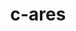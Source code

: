 ---
title: "c-ares"
layout: cache
categories: [package, develop]
meta: {"compilers": ["apple-clang@16.0.0", "apple-clang@17.0.0", "gcc@11.4.0", "gcc@13.2.0", "gcc@13.3.0"], "num_specs": 140, "num_specs_by_stack": {"e4s": 5, "hep": 39, "ml-darwin-aarch64-mps": 26, "ml-linux-aarch64-cpu": 37, "ml-linux-aarch64-cuda": 37, "ml-linux-x86_64-cpu": 37, "ml-linux-x86_64-cuda": 37, "ml-linux-x86_64-rocm": 4, "root": 140}, "oss": ["sequoia", "ubuntu22.04", "ubuntu24.04"], "platforms": ["darwin", "linux"], "stacks": ["e4s", "hep", "ml-darwin-aarch64-mps", "ml-linux-aarch64-cpu", "ml-linux-aarch64-cuda", "ml-linux-x86_64-cpu", "ml-linux-x86_64-cuda", "ml-linux-x86_64-rocm", "root"], "targets": ["aarch64", "x86_64_v3"], "versions": ["1.28.1"]}
spec_details: [{"compiler": "apple-clang@16.0.0", "hash": "2lkuyq77dv6ooy2kq6bdks5vdq7ycnjl", "os": "sequoia", "platform": "darwin", "size": "-", "stacks": ["ml-darwin-aarch64-mps", "root"], "target": "aarch64", "variants": ["build_system=cmake", "build_type=Release", "generator=make", "~ipo"], "versions": ["1.28.1"]}, {"compiler": "gcc@13.2.0", "hash": "2ygilvtzzayhm4wcavul4xidlp35wscb", "os": "ubuntu24.04", "platform": "linux", "size": "-", "stacks": ["ml-linux-aarch64-cpu", "ml-linux-aarch64-cuda", "root"], "target": "aarch64", "variants": ["build_system=cmake", "build_type=Release", "generator=make", "~ipo"], "versions": ["1.28.1"]}, {"compiler": "apple-clang@16.0.0", "hash": "2yrsy4vxl4hnn4476guc2ispedjpnpoz", "os": "sequoia", "platform": "darwin", "size": "-", "stacks": ["ml-darwin-aarch64-mps", "root"], "target": "aarch64", "variants": ["build_system=cmake", "build_type=Release", "generator=make", "~ipo"], "versions": ["1.28.1"]}, {"compiler": "gcc@13.2.0", "hash": "3ch634sogm53dhv5lhz2xvm47sn6torz", "os": "ubuntu24.04", "platform": "linux", "size": "-", "stacks": ["ml-linux-aarch64-cpu", "ml-linux-aarch64-cuda", "root"], "target": "aarch64", "variants": ["build_system=cmake", "build_type=Release", "generator=make", "~ipo"], "versions": ["1.28.1"]}, {"compiler": "gcc@11.4.0", "hash": "3mnwpaax57dd22qh4npbg6layzqmea2s", "os": "ubuntu22.04", "platform": "linux", "size": "-", "stacks": ["hep", "root"], "target": "x86_64_v3", "variants": ["build_system=cmake", "build_type=Release", "generator=make", "~ipo"], "versions": ["1.28.1"]}, {"compiler": "gcc@13.2.0", "hash": "3uhaf4eoj5okdns3nsywb7zncr7ed34g", "os": "ubuntu24.04", "platform": "linux", "size": "-", "stacks": ["ml-linux-x86_64-cpu", "ml-linux-x86_64-cuda", "root"], "target": "x86_64_v3", "variants": ["build_system=cmake", "build_type=Release", "generator=make", "~ipo"], "versions": ["1.28.1"]}, {"compiler": "gcc@11.4.0", "hash": "3yk4fj6yjr4vjw5zmx2qynkjsfwjwchi", "os": "ubuntu22.04", "platform": "linux", "size": "-", "stacks": ["hep", "root"], "target": "x86_64_v3", "variants": ["build_system=cmake", "build_type=Release", "generator=make", "~ipo"], "versions": ["1.28.1"]}, {"compiler": "apple-clang@16.0.0", "hash": "45mjxhnnzmaorxxggrbgewznzpusgg7q", "os": "sequoia", "platform": "darwin", "size": "-", "stacks": ["ml-darwin-aarch64-mps", "root"], "target": "aarch64", "variants": ["build_system=cmake", "build_type=Release", "generator=make", "~ipo"], "versions": ["1.28.1"]}, {"compiler": "gcc@13.2.0", "hash": "4cwingsmasz3dqfteiinx7i7dzdfhdxr", "os": "ubuntu24.04", "platform": "linux", "size": "-", "stacks": ["ml-linux-aarch64-cpu", "ml-linux-aarch64-cuda", "root"], "target": "aarch64", "variants": ["build_system=cmake", "build_type=Release", "generator=make", "~ipo"], "versions": ["1.28.1"]}, {"compiler": "gcc@11.4.0", "hash": "4dzqwdma62xkor56gw65ejtpxab34s4s", "os": "ubuntu22.04", "platform": "linux", "size": "-", "stacks": ["hep", "root"], "target": "x86_64_v3", "variants": ["build_system=cmake", "build_type=Release", "generator=make", "~ipo"], "versions": ["1.28.1"]}, {"compiler": "gcc@13.2.0", "hash": "4eepayitighnlzvgsdvtsuwkajw7jyhv", "os": "ubuntu24.04", "platform": "linux", "size": "-", "stacks": ["ml-linux-x86_64-cpu", "ml-linux-x86_64-cuda", "root"], "target": "x86_64_v3", "variants": ["build_system=cmake", "build_type=Release", "generator=make", "~ipo"], "versions": ["1.28.1"]}, {"compiler": "gcc@11.4.0", "hash": "4kvm2em7mrqscuqey6pg3nbjifsvs4uy", "os": "ubuntu22.04", "platform": "linux", "size": "-", "stacks": ["e4s", "root"], "target": "x86_64_v3", "variants": ["build_system=cmake", "build_type=Release", "generator=make", "~ipo"], "versions": ["1.28.1"]}, {"compiler": "gcc@13.2.0", "hash": "4pi5akxtkze4hgc5cgdmetkgfomi35jc", "os": "ubuntu24.04", "platform": "linux", "size": "-", "stacks": ["hep", "ml-linux-x86_64-cpu", "ml-linux-x86_64-cuda", "root"], "target": "x86_64_v3", "variants": ["build_system=cmake", "build_type=Release", "generator=make", "~ipo"], "versions": ["1.28.1"]}, {"compiler": "gcc@11.4.0", "hash": "4swy32x2a3rgvvpl6ayi4yyr3aow4mxu", "os": "ubuntu22.04", "platform": "linux", "size": "-", "stacks": ["hep", "root"], "target": "x86_64_v3", "variants": ["build_system=cmake", "build_type=Release", "generator=make", "~ipo"], "versions": ["1.28.1"]}, {"compiler": "gcc@11.4.0", "hash": "55uxfsnjpur47ehnkf3dzkbr3u4znbgc", "os": "ubuntu22.04", "platform": "linux", "size": "-", "stacks": ["hep", "root"], "target": "x86_64_v3", "variants": ["build_system=cmake", "build_type=Release", "generator=make", "~ipo"], "versions": ["1.28.1"]}, {"compiler": "apple-clang@17.0.0", "hash": "5a3tnrgxiuudln7li5wcvzbom3tjoidt", "os": "sequoia", "platform": "darwin", "size": "-", "stacks": ["ml-darwin-aarch64-mps", "root"], "target": "aarch64", "variants": ["build_system=cmake", "build_type=Release", "generator=make", "~ipo"], "versions": ["1.28.1"]}, {"compiler": "gcc@13.2.0", "hash": "5amrt5bgiqnzsisemkslzzb4xpnniae5", "os": "ubuntu24.04", "platform": "linux", "size": "-", "stacks": ["ml-linux-x86_64-cpu", "ml-linux-x86_64-cuda", "root"], "target": "x86_64_v3", "variants": ["build_system=cmake", "build_type=Release", "generator=make", "~ipo"], "versions": ["1.28.1"]}, {"compiler": "gcc@13.2.0", "hash": "5onmc4yoq5hablzmawtdnvr2qho5dzt2", "os": "ubuntu24.04", "platform": "linux", "size": "-", "stacks": ["hep", "root"], "target": "x86_64_v3", "variants": ["build_system=cmake", "build_type=Release", "generator=make", "~ipo"], "versions": ["1.28.1"]}, {"compiler": "gcc@13.2.0", "hash": "5q3tpn5igmpe55bqko73kreiafivbkb4", "os": "ubuntu24.04", "platform": "linux", "size": "-", "stacks": ["ml-linux-x86_64-cpu", "ml-linux-x86_64-cuda", "root"], "target": "x86_64_v3", "variants": ["build_system=cmake", "build_type=Release", "generator=make", "~ipo"], "versions": ["1.28.1"]}, {"compiler": "gcc@13.2.0", "hash": "5yltnmqs47p5ma64dde4kbr6pylrh7t5", "os": "ubuntu24.04", "platform": "linux", "size": "-", "stacks": ["ml-linux-aarch64-cpu", "ml-linux-aarch64-cuda", "root"], "target": "aarch64", "variants": ["build_system=cmake", "build_type=Release", "generator=make", "~ipo"], "versions": ["1.28.1"]}, {"compiler": "gcc@13.2.0", "hash": "6bcsvamacbikrl4sf45slh6vks5tlref", "os": "ubuntu24.04", "platform": "linux", "size": "-", "stacks": ["ml-linux-aarch64-cpu", "ml-linux-aarch64-cuda", "root"], "target": "aarch64", "variants": ["build_system=cmake", "build_type=Release", "generator=make", "~ipo"], "versions": ["1.28.1"]}, {"compiler": "gcc@13.2.0", "hash": "6clpvqeptnnipeqli5ijrl6p3pfxf7w2", "os": "ubuntu24.04", "platform": "linux", "size": "-", "stacks": ["ml-linux-x86_64-cpu", "ml-linux-x86_64-cuda", "root"], "target": "x86_64_v3", "variants": ["build_system=cmake", "build_type=Release", "generator=make", "~ipo"], "versions": ["1.28.1"]}, {"compiler": "gcc@11.4.0", "hash": "6h2or4buh7lqwbqd7jlqqg2qqkb4rvvz", "os": "ubuntu22.04", "platform": "linux", "size": "-", "stacks": ["hep", "root"], "target": "x86_64_v3", "variants": ["build_system=cmake", "build_type=Release", "generator=make", "~ipo"], "versions": ["1.28.1"]}, {"compiler": "gcc@11.4.0", "hash": "6hpc6qlcnexa3rryx6xsmgwjgewknavh", "os": "ubuntu22.04", "platform": "linux", "size": "-", "stacks": ["hep", "root"], "target": "x86_64_v3", "variants": ["build_system=cmake", "build_type=Release", "generator=make", "~ipo"], "versions": ["1.28.1"]}, {"compiler": "gcc@13.2.0", "hash": "6pnlvmibqiydkfyktfiznunulwddz5vh", "os": "ubuntu24.04", "platform": "linux", "size": "-", "stacks": ["ml-linux-x86_64-cpu", "ml-linux-x86_64-cuda", "root"], "target": "x86_64_v3", "variants": ["build_system=cmake", "build_type=Release", "generator=make", "~ipo"], "versions": ["1.28.1"]}, {"compiler": "gcc@13.2.0", "hash": "6sw3doho73sflmaccgplpwdrvmgynex2", "os": "ubuntu24.04", "platform": "linux", "size": "-", "stacks": ["hep", "root"], "target": "x86_64_v3", "variants": ["build_system=cmake", "build_type=Release", "generator=make", "~ipo"], "versions": ["1.28.1"]}, {"compiler": "apple-clang@17.0.0", "hash": "6vwdmu3a3krmcv3hupgnitgewcyaqnn6", "os": "sequoia", "platform": "darwin", "size": "-", "stacks": ["ml-darwin-aarch64-mps", "root"], "target": "aarch64", "variants": ["build_system=cmake", "build_type=Release", "generator=make", "~ipo"], "versions": ["1.28.1"]}, {"compiler": "gcc@13.2.0", "hash": "75grp7zqd7q3n2n7jw5y4q55gwjzaggs", "os": "ubuntu24.04", "platform": "linux", "size": "-", "stacks": ["ml-linux-x86_64-cpu", "ml-linux-x86_64-cuda", "root"], "target": "x86_64_v3", "variants": ["build_system=cmake", "build_type=Release", "generator=make", "~ipo"], "versions": ["1.28.1"]}, {"compiler": "apple-clang@16.0.0", "hash": "767b5krlg7s3su4dslg6qzi5i4vncols", "os": "sequoia", "platform": "darwin", "size": "-", "stacks": ["ml-darwin-aarch64-mps", "root"], "target": "aarch64", "variants": ["build_system=cmake", "build_type=Release", "generator=make", "~ipo"], "versions": ["1.28.1"]}, {"compiler": "apple-clang@17.0.0", "hash": "7e3kiddv3v3ave2ltbfaqwailtia3eox", "os": "sequoia", "platform": "darwin", "size": "-", "stacks": ["ml-darwin-aarch64-mps", "root"], "target": "aarch64", "variants": ["build_system=cmake", "build_type=Release", "generator=make", "~ipo"], "versions": ["1.28.1"]}, {"compiler": "gcc@13.2.0", "hash": "7ha3oa7isgepxubb7cuw3tas7xu7foue", "os": "ubuntu24.04", "platform": "linux", "size": "-", "stacks": ["ml-linux-aarch64-cpu", "ml-linux-aarch64-cuda", "root"], "target": "aarch64", "variants": ["build_system=cmake", "build_type=Release", "generator=make", "~ipo"], "versions": ["1.28.1"]}, {"compiler": "gcc@13.2.0", "hash": "7l6puqmqqosiiai5zazpfhhltazz7lgi", "os": "ubuntu24.04", "platform": "linux", "size": "-", "stacks": ["ml-linux-x86_64-cpu", "ml-linux-x86_64-cuda", "root"], "target": "x86_64_v3", "variants": ["build_system=cmake", "build_type=Release", "generator=make", "~ipo"], "versions": ["1.28.1"]}, {"compiler": "gcc@13.2.0", "hash": "7qjqzvvwvfqlokn52zb4e5xvv5im4noz", "os": "ubuntu24.04", "platform": "linux", "size": "-", "stacks": ["ml-linux-aarch64-cpu", "ml-linux-aarch64-cuda", "root"], "target": "aarch64", "variants": ["build_system=cmake", "build_type=Release", "generator=make", "~ipo"], "versions": ["1.28.1"]}, {"compiler": "gcc@13.2.0", "hash": "7vhv3hkaom4pb2c67h4pnv6ffuzh4xqu", "os": "ubuntu24.04", "platform": "linux", "size": "-", "stacks": ["ml-linux-x86_64-cpu", "ml-linux-x86_64-cuda", "root"], "target": "x86_64_v3", "variants": ["build_system=cmake", "build_type=Release", "generator=make", "~ipo"], "versions": ["1.28.1"]}, {"compiler": "apple-clang@17.0.0", "hash": "a22ls2mwkab3uonrqcfrhxo6qcbzznyo", "os": "sequoia", "platform": "darwin", "size": "-", "stacks": ["ml-darwin-aarch64-mps", "root"], "target": "aarch64", "variants": ["build_system=cmake", "build_type=Release", "generator=make", "~ipo"], "versions": ["1.28.1"]}, {"compiler": "gcc@13.2.0", "hash": "adsdhshsw5luq27du3ylbp46fo3aqt4o", "os": "ubuntu24.04", "platform": "linux", "size": "-", "stacks": ["ml-linux-aarch64-cpu", "ml-linux-aarch64-cuda", "root"], "target": "aarch64", "variants": ["build_system=cmake", "build_type=Release", "generator=make", "~ipo"], "versions": ["1.28.1"]}, {"compiler": "gcc@13.2.0", "hash": "altql2cjs53bxinnyfp6wj6sk5fdh3ye", "os": "ubuntu24.04", "platform": "linux", "size": "-", "stacks": ["ml-linux-aarch64-cpu", "ml-linux-aarch64-cuda", "root"], "target": "aarch64", "variants": ["build_system=cmake", "build_type=Release", "generator=make", "~ipo"], "versions": ["1.28.1"]}, {"compiler": "gcc@13.2.0", "hash": "aqd7xetksn4kn7d442umn6rhj4oji64r", "os": "ubuntu24.04", "platform": "linux", "size": "-", "stacks": ["ml-linux-aarch64-cpu", "ml-linux-aarch64-cuda", "root"], "target": "aarch64", "variants": ["build_system=cmake", "build_type=Release", "generator=make", "~ipo"], "versions": ["1.28.1"]}, {"compiler": "gcc@13.2.0", "hash": "atn4vvn24mzvwmh4qe4caoouyvixuwah", "os": "ubuntu24.04", "platform": "linux", "size": "-", "stacks": ["ml-linux-x86_64-cpu", "ml-linux-x86_64-cuda", "root"], "target": "x86_64_v3", "variants": ["build_system=cmake", "build_type=Release", "generator=make", "~ipo"], "versions": ["1.28.1"]}, {"compiler": "gcc@13.2.0", "hash": "ayifmdyg63nxunrvqqlnaiplnu54cjiw", "os": "ubuntu24.04", "platform": "linux", "size": "-", "stacks": ["hep", "root"], "target": "x86_64_v3", "variants": ["build_system=cmake", "build_type=Release", "generator=make", "~ipo"], "versions": ["1.28.1"]}, {"compiler": "apple-clang@16.0.0", "hash": "bmsflx57frftq45lm27ycbbli6hf4fvv", "os": "sequoia", "platform": "darwin", "size": "-", "stacks": ["ml-darwin-aarch64-mps", "root"], "target": "aarch64", "variants": ["build_system=cmake", "build_type=Release", "generator=make", "~ipo"], "versions": ["1.28.1"]}, {"compiler": "gcc@13.2.0", "hash": "botx5ahepxcvhgxhc7iqhv2dwsbpxz4n", "os": "ubuntu24.04", "platform": "linux", "size": "-", "stacks": ["ml-linux-aarch64-cpu", "ml-linux-aarch64-cuda", "root"], "target": "aarch64", "variants": ["build_system=cmake", "build_type=Release", "generator=make", "~ipo"], "versions": ["1.28.1"]}, {"compiler": "gcc@13.2.0", "hash": "bpfk6fs223a5cztsfyplliu7ucau6bfz", "os": "ubuntu24.04", "platform": "linux", "size": "-", "stacks": ["ml-linux-x86_64-cpu", "ml-linux-x86_64-cuda", "root"], "target": "x86_64_v3", "variants": ["build_system=cmake", "build_type=Release", "generator=make", "~ipo"], "versions": ["1.28.1"]}, {"compiler": "apple-clang@17.0.0", "hash": "bvx6fz2b55bwpzzob6kukasxotoibcq5", "os": "sequoia", "platform": "darwin", "size": "-", "stacks": ["ml-darwin-aarch64-mps", "root"], "target": "aarch64", "variants": ["build_system=cmake", "build_type=Release", "generator=make", "~ipo"], "versions": ["1.28.1"]}, {"compiler": "apple-clang@17.0.0", "hash": "c27zsnljq7suqzdimorfq4cn4sjmrwft", "os": "sequoia", "platform": "darwin", "size": "-", "stacks": ["ml-darwin-aarch64-mps", "root"], "target": "aarch64", "variants": ["build_system=cmake", "build_type=Release", "generator=make", "~ipo"], "versions": ["1.28.1"]}, {"compiler": "gcc@13.2.0", "hash": "cacduaisrtnnwbzgxfwkmaf5wpajrdyf", "os": "ubuntu24.04", "platform": "linux", "size": "-", "stacks": ["hep", "ml-linux-x86_64-cpu", "ml-linux-x86_64-cuda", "ml-linux-x86_64-rocm", "root"], "target": "x86_64_v3", "variants": ["build_system=cmake", "build_type=Release", "generator=make", "~ipo"], "versions": ["1.28.1"]}, {"compiler": "gcc@13.2.0", "hash": "cb5awrd6ouxws74vlofjaxr6mmebn2h5", "os": "ubuntu24.04", "platform": "linux", "size": "-", "stacks": ["ml-linux-aarch64-cpu", "ml-linux-aarch64-cuda", "root"], "target": "aarch64", "variants": ["build_system=cmake", "build_type=Release", "generator=make", "~ipo"], "versions": ["1.28.1"]}, {"compiler": "gcc@13.2.0", "hash": "cd6sp6wek5d32nwhhjklbez5i2jufsgh", "os": "ubuntu24.04", "platform": "linux", "size": "-", "stacks": ["hep", "root"], "target": "x86_64_v3", "variants": ["build_system=cmake", "build_type=Release", "generator=make", "~ipo"], "versions": ["1.28.1"]}, {"compiler": "gcc@13.2.0", "hash": "ckn7x6o6sv7r5igrdx4wixyorm7h5agi", "os": "ubuntu24.04", "platform": "linux", "size": "-", "stacks": ["ml-linux-x86_64-cpu", "ml-linux-x86_64-cuda", "root"], "target": "x86_64_v3", "variants": ["build_system=cmake", "build_type=Release", "generator=make", "~ipo"], "versions": ["1.28.1"]}, {"compiler": "gcc@13.2.0", "hash": "cm35vmm4qk573goloygqrzw6m2qmrvrq", "os": "ubuntu24.04", "platform": "linux", "size": "-", "stacks": ["ml-linux-aarch64-cpu", "ml-linux-aarch64-cuda", "root"], "target": "aarch64", "variants": ["build_system=cmake", "build_type=Release", "generator=make", "~ipo"], "versions": ["1.28.1"]}, {"compiler": "gcc@13.2.0", "hash": "ctkv3ym2rpvd5gisdfr3fdfowqvwgvmt", "os": "ubuntu24.04", "platform": "linux", "size": "-", "stacks": ["ml-linux-aarch64-cpu", "ml-linux-aarch64-cuda", "root"], "target": "aarch64", "variants": ["build_system=cmake", "build_type=Release", "generator=make", "~ipo"], "versions": ["1.28.1"]}, {"compiler": "gcc@11.4.0", "hash": "cwd46w6inznackasn7xb7m4tj3nwzbde", "os": "ubuntu22.04", "platform": "linux", "size": "-", "stacks": ["hep", "root"], "target": "x86_64_v3", "variants": ["build_system=cmake", "build_type=Release", "generator=make", "~ipo"], "versions": ["1.28.1"]}, {"compiler": "apple-clang@16.0.0", "hash": "cywuttemckjemnh4fultxsjdqgwsn7yk", "os": "sequoia", "platform": "darwin", "size": "-", "stacks": ["ml-darwin-aarch64-mps", "root"], "target": "aarch64", "variants": ["build_system=cmake", "build_type=Release", "generator=make", "~ipo"], "versions": ["1.28.1"]}, {"compiler": "gcc@13.2.0", "hash": "dxuhr4hef4ztmqt4pk4m5g6wfnvvfx7t", "os": "ubuntu24.04", "platform": "linux", "size": "-", "stacks": ["ml-linux-aarch64-cpu", "ml-linux-aarch64-cuda", "root"], "target": "aarch64", "variants": ["build_system=cmake", "build_type=Release", "generator=make", "~ipo"], "versions": ["1.28.1"]}, {"compiler": "gcc@13.3.0", "hash": "dzp4xr36s2lxa5b7km3flhjy5unqajhj", "os": "ubuntu24.04", "platform": "linux", "size": "-", "stacks": ["ml-linux-aarch64-cpu", "ml-linux-aarch64-cuda", "root"], "target": "aarch64", "variants": ["build_system=cmake", "build_type=Release", "generator=make", "~ipo"], "versions": ["1.28.1"]}, {"compiler": "apple-clang@16.0.0", "hash": "e6wgoz6evdlaofu7j6gew4sd3jdrjfle", "os": "sequoia", "platform": "darwin", "size": "-", "stacks": ["ml-darwin-aarch64-mps", "root"], "target": "aarch64", "variants": ["build_system=cmake", "build_type=Release", "generator=make", "~ipo"], "versions": ["1.28.1"]}, {"compiler": "gcc@13.2.0", "hash": "fj6tvagmrbxrm27h2beblrhvqfr2ibrn", "os": "ubuntu24.04", "platform": "linux", "size": "-", "stacks": ["ml-linux-aarch64-cpu", "ml-linux-aarch64-cuda", "root"], "target": "aarch64", "variants": ["build_system=cmake", "build_type=Release", "generator=make", "~ipo"], "versions": ["1.28.1"]}, {"compiler": "gcc@13.2.0", "hash": "gf6af4s4ds6uechzjk7v7ymcagkw53yv", "os": "ubuntu24.04", "platform": "linux", "size": "-", "stacks": ["ml-linux-x86_64-cpu", "ml-linux-x86_64-cuda", "root"], "target": "x86_64_v3", "variants": ["build_system=cmake", "build_type=Release", "generator=make", "~ipo"], "versions": ["1.28.1"]}, {"compiler": "gcc@13.2.0", "hash": "gilkhnetinp7jyujpuiobgicjh4wa3bk", "os": "ubuntu24.04", "platform": "linux", "size": "-", "stacks": ["ml-linux-x86_64-cpu", "ml-linux-x86_64-cuda", "root"], "target": "x86_64_v3", "variants": ["build_system=cmake", "build_type=Release", "generator=make", "~ipo"], "versions": ["1.28.1"]}, {"compiler": "apple-clang@17.0.0", "hash": "gpuggk3gpat55kdpdb2ljwkdjupinbs6", "os": "sequoia", "platform": "darwin", "size": "-", "stacks": ["ml-darwin-aarch64-mps", "root"], "target": "aarch64", "variants": ["build_system=cmake", "build_type=Release", "generator=make", "~ipo"], "versions": ["1.28.1"]}, {"compiler": "gcc@13.2.0", "hash": "gwuetakkdoeizy4miwctvfj3iiaf3yiv", "os": "ubuntu24.04", "platform": "linux", "size": "-", "stacks": ["ml-linux-x86_64-cpu", "ml-linux-x86_64-cuda", "root"], "target": "x86_64_v3", "variants": ["build_system=cmake", "build_type=Release", "generator=make", "~ipo"], "versions": ["1.28.1"]}, {"compiler": "gcc@11.4.0", "hash": "h5y2jus6yx3fmax3jxd5ovaqformqjqw", "os": "ubuntu22.04", "platform": "linux", "size": "-", "stacks": ["hep", "root"], "target": "x86_64_v3", "variants": ["build_system=cmake", "build_type=Release", "generator=make", "~ipo"], "versions": ["1.28.1"]}, {"compiler": "gcc@11.4.0", "hash": "hrlky4i2hogcpjgeia44wfh6ni5763g6", "os": "ubuntu22.04", "platform": "linux", "size": "-", "stacks": ["e4s", "root"], "target": "x86_64_v3", "variants": ["build_system=cmake", "build_type=Release", "generator=make", "~ipo"], "versions": ["1.28.1"]}, {"compiler": "gcc@13.2.0", "hash": "hygrc2vrk4jolfiszshnvx7bsuvykb4i", "os": "ubuntu24.04", "platform": "linux", "size": "-", "stacks": ["ml-linux-aarch64-cpu", "ml-linux-aarch64-cuda", "root"], "target": "aarch64", "variants": ["build_system=cmake", "build_type=Release", "generator=make", "~ipo"], "versions": ["1.28.1"]}, {"compiler": "apple-clang@17.0.0", "hash": "iia6vbwhkyda2tcchwifvs3gg5aeet2p", "os": "sequoia", "platform": "darwin", "size": "-", "stacks": ["ml-darwin-aarch64-mps", "root"], "target": "aarch64", "variants": ["build_system=cmake", "build_type=Release", "generator=make", "~ipo"], "versions": ["1.28.1"]}, {"compiler": "gcc@13.3.0", "hash": "ikzmzber3nokeygd7ox2mpl4b4lqfad6", "os": "ubuntu24.04", "platform": "linux", "size": "-", "stacks": ["ml-linux-x86_64-cpu", "ml-linux-x86_64-cuda", "ml-linux-x86_64-rocm", "root"], "target": "x86_64_v3", "variants": ["build_system=cmake", "build_type=Release", "generator=make", "~ipo"], "versions": ["1.28.1"]}, {"compiler": "gcc@13.2.0", "hash": "iof3muudgx2pumb23swf2ifi6y7jdm66", "os": "ubuntu24.04", "platform": "linux", "size": "-", "stacks": ["ml-linux-x86_64-cpu", "ml-linux-x86_64-cuda", "root"], "target": "x86_64_v3", "variants": ["build_system=cmake", "build_type=Release", "generator=make", "~ipo"], "versions": ["1.28.1"]}, {"compiler": "gcc@13.2.0", "hash": "iqxsrklt5saibwxeaqc7kmk365pvw3j2", "os": "ubuntu24.04", "platform": "linux", "size": "-", "stacks": ["ml-linux-x86_64-cpu", "ml-linux-x86_64-cuda", "root"], "target": "x86_64_v3", "variants": ["build_system=cmake", "build_type=Release", "generator=make", "~ipo"], "versions": ["1.28.1"]}, {"compiler": "gcc@11.4.0", "hash": "itsreshtpkajop5v2ogeqx5qwrvbocy7", "os": "ubuntu22.04", "platform": "linux", "size": "-", "stacks": ["e4s", "root"], "target": "x86_64_v3", "variants": ["build_system=cmake", "build_type=Release", "generator=make", "~ipo"], "versions": ["1.28.1"]}, {"compiler": "gcc@13.2.0", "hash": "j2hjmnr4qozj5budlrogmva6dgmyj45n", "os": "ubuntu24.04", "platform": "linux", "size": "-", "stacks": ["ml-linux-aarch64-cpu", "ml-linux-aarch64-cuda", "root"], "target": "aarch64", "variants": ["build_system=cmake", "build_type=Release", "generator=make", "~ipo"], "versions": ["1.28.1"]}, {"compiler": "gcc@13.2.0", "hash": "jbwqhf4juf2mjykohya6gpqpn6xrezik", "os": "ubuntu24.04", "platform": "linux", "size": "-", "stacks": ["ml-linux-x86_64-cpu", "ml-linux-x86_64-cuda", "root"], "target": "x86_64_v3", "variants": ["build_system=cmake", "build_type=Release", "generator=make", "~ipo"], "versions": ["1.28.1"]}, {"compiler": "gcc@11.4.0", "hash": "jggcg7lr3mkt5ru6y3euznwgebgeslak", "os": "ubuntu22.04", "platform": "linux", "size": "-", "stacks": ["hep", "root"], "target": "x86_64_v3", "variants": ["build_system=cmake", "build_type=Release", "generator=make", "~ipo"], "versions": ["1.28.1"]}, {"compiler": "apple-clang@16.0.0", "hash": "jkrhkbsehpm6ohnjt6zuncpwqv6nvmoy", "os": "sequoia", "platform": "darwin", "size": "-", "stacks": ["ml-darwin-aarch64-mps", "root"], "target": "aarch64", "variants": ["build_system=cmake", "build_type=Release", "generator=make", "~ipo"], "versions": ["1.28.1"]}, {"compiler": "gcc@13.2.0", "hash": "jny7p5sv3bsoqwdwdqxo43x4oziqqjkk", "os": "ubuntu24.04", "platform": "linux", "size": "-", "stacks": ["hep", "root"], "target": "x86_64_v3", "variants": ["build_system=cmake", "build_type=Release", "generator=make", "~ipo"], "versions": ["1.28.1"]}, {"compiler": "gcc@13.2.0", "hash": "jtabeeirrzruoqbevbfbvk6fv2vworsh", "os": "ubuntu24.04", "platform": "linux", "size": "-", "stacks": ["ml-linux-aarch64-cpu", "ml-linux-aarch64-cuda", "root"], "target": "aarch64", "variants": ["build_system=cmake", "build_type=Release", "generator=make", "~ipo"], "versions": ["1.28.1"]}, {"compiler": "gcc@13.2.0", "hash": "kcmgwhdkq7ta3v7n55qcbp33pjpio46a", "os": "ubuntu24.04", "platform": "linux", "size": "-", "stacks": ["ml-linux-aarch64-cpu", "ml-linux-aarch64-cuda", "root"], "target": "aarch64", "variants": ["build_system=cmake", "build_type=Release", "generator=make", "~ipo"], "versions": ["1.28.1"]}, {"compiler": "gcc@13.2.0", "hash": "kekgqpvhfpvs7td4ilyg3desohwijs3x", "os": "ubuntu24.04", "platform": "linux", "size": "-", "stacks": ["ml-linux-aarch64-cpu", "ml-linux-aarch64-cuda", "root"], "target": "aarch64", "variants": ["build_system=cmake", "build_type=Release", "generator=make", "~ipo"], "versions": ["1.28.1"]}, {"compiler": "gcc@13.2.0", "hash": "kgj6ex4nncwhkdwv3lhhjui5vphydg2f", "os": "ubuntu24.04", "platform": "linux", "size": "-", "stacks": ["ml-linux-aarch64-cpu", "ml-linux-aarch64-cuda", "root"], "target": "aarch64", "variants": ["build_system=cmake", "build_type=Release", "generator=make", "~ipo"], "versions": ["1.28.1"]}, {"compiler": "gcc@13.2.0", "hash": "kl6t3ujumlvasecic5l7nnsnhb3xechj", "os": "ubuntu24.04", "platform": "linux", "size": "-", "stacks": ["hep", "ml-linux-x86_64-cpu", "ml-linux-x86_64-cuda", "ml-linux-x86_64-rocm", "root"], "target": "x86_64_v3", "variants": ["build_system=cmake", "build_type=Release", "generator=make", "~ipo"], "versions": ["1.28.1"]}, {"compiler": "apple-clang@17.0.0", "hash": "ktgdk54optffxoxgcxxhi7hcyhazymnc", "os": "sequoia", "platform": "darwin", "size": "-", "stacks": ["ml-darwin-aarch64-mps", "root"], "target": "aarch64", "variants": ["build_system=cmake", "build_type=Release", "generator=make", "~ipo"], "versions": ["1.28.1"]}, {"compiler": "gcc@11.4.0", "hash": "l3gzc5pnitmb6hro5u42hxtli5jxhxjj", "os": "ubuntu22.04", "platform": "linux", "size": "-", "stacks": ["hep", "root"], "target": "x86_64_v3", "variants": ["build_system=cmake", "build_type=Release", "generator=make", "~ipo"], "versions": ["1.28.1"]}, {"compiler": "gcc@13.2.0", "hash": "l64m5n4kbegvjqnn2di2grh362nzkv5s", "os": "ubuntu24.04", "platform": "linux", "size": "-", "stacks": ["ml-linux-x86_64-cpu", "ml-linux-x86_64-cuda", "root"], "target": "x86_64_v3", "variants": ["build_system=cmake", "build_type=Release", "generator=make", "~ipo"], "versions": ["1.28.1"]}, {"compiler": "gcc@13.2.0", "hash": "l6vypoht3uczfobuvvcbhk4rclldbmib", "os": "ubuntu24.04", "platform": "linux", "size": "-", "stacks": ["ml-linux-x86_64-cpu", "ml-linux-x86_64-cuda", "root"], "target": "x86_64_v3", "variants": ["build_system=cmake", "build_type=Release", "generator=make", "~ipo"], "versions": ["1.28.1"]}, {"compiler": "gcc@11.4.0", "hash": "lacvhpy45yuiajerkmyhfpjnm5s4byj6", "os": "ubuntu22.04", "platform": "linux", "size": "-", "stacks": ["hep", "root"], "target": "x86_64_v3", "variants": ["build_system=cmake", "build_type=Release", "generator=make", "~ipo"], "versions": ["1.28.1"]}, {"compiler": "gcc@11.4.0", "hash": "lmz4i27lgkji3so5264aehfi4nzgdvii", "os": "ubuntu22.04", "platform": "linux", "size": "-", "stacks": ["hep", "root"], "target": "x86_64_v3", "variants": ["build_system=cmake", "build_type=Release", "generator=make", "~ipo"], "versions": ["1.28.1"]}, {"compiler": "gcc@13.2.0", "hash": "lqed2tl2fubpb2argi4nbeqhmnl3xbtg", "os": "ubuntu24.04", "platform": "linux", "size": "-", "stacks": ["ml-linux-aarch64-cpu", "ml-linux-aarch64-cuda", "root"], "target": "aarch64", "variants": ["build_system=cmake", "build_type=Release", "generator=make", "~ipo"], "versions": ["1.28.1"]}, {"compiler": "gcc@13.2.0", "hash": "luqhodidf4daqdg7rh6c43lsj7bp3lmv", "os": "ubuntu24.04", "platform": "linux", "size": "-", "stacks": ["ml-linux-x86_64-cpu", "ml-linux-x86_64-cuda", "root"], "target": "x86_64_v3", "variants": ["build_system=cmake", "build_type=Release", "generator=make", "~ipo"], "versions": ["1.28.1"]}, {"compiler": "apple-clang@17.0.0", "hash": "lz5slz6dwaqw6nlc5cszf545phjuo7kf", "os": "sequoia", "platform": "darwin", "size": "-", "stacks": ["ml-darwin-aarch64-mps", "root"], "target": "aarch64", "variants": ["build_system=cmake", "build_type=Release", "generator=make", "~ipo"], "versions": ["1.28.1"]}, {"compiler": "gcc@13.2.0", "hash": "m77umz3wnlupgajzokmvlrroftbpfxe5", "os": "ubuntu24.04", "platform": "linux", "size": "-", "stacks": ["ml-linux-aarch64-cpu", "ml-linux-aarch64-cuda", "root"], "target": "aarch64", "variants": ["build_system=cmake", "build_type=Release", "generator=make", "~ipo"], "versions": ["1.28.1"]}, {"compiler": "gcc@13.2.0", "hash": "mftv556jwr5bsdncccqwqgp7eifav4hm", "os": "ubuntu24.04", "platform": "linux", "size": "-", "stacks": ["ml-linux-aarch64-cpu", "ml-linux-aarch64-cuda", "root"], "target": "aarch64", "variants": ["build_system=cmake", "build_type=Release", "generator=make", "~ipo"], "versions": ["1.28.1"]}, {"compiler": "gcc@13.2.0", "hash": "n3svywhnepev5ds36rjhlw3t7tlxpei4", "os": "ubuntu24.04", "platform": "linux", "size": "-", "stacks": ["ml-linux-x86_64-cpu", "ml-linux-x86_64-cuda", "root"], "target": "x86_64_v3", "variants": ["build_system=cmake", "build_type=Release", "generator=make", "~ipo"], "versions": ["1.28.1"]}, {"compiler": "gcc@11.4.0", "hash": "njebz7lmqlxukr5fwbnbgsavmdys5c7s", "os": "ubuntu22.04", "platform": "linux", "size": "-", "stacks": ["hep", "root"], "target": "x86_64_v3", "variants": ["build_system=cmake", "build_type=Release", "generator=make", "~ipo"], "versions": ["1.28.1"]}, {"compiler": "gcc@11.4.0", "hash": "njnhzuca32sprlk6jgelmoaz7y7hv77r", "os": "ubuntu22.04", "platform": "linux", "size": "-", "stacks": ["hep", "root"], "target": "x86_64_v3", "variants": ["build_system=cmake", "build_type=Release", "generator=make", "~ipo"], "versions": ["1.28.1"]}, {"compiler": "apple-clang@17.0.0", "hash": "nma67yqy55it4oxurblfqhperokeasjo", "os": "sequoia", "platform": "darwin", "size": "-", "stacks": ["ml-darwin-aarch64-mps", "root"], "target": "aarch64", "variants": ["build_system=cmake", "build_type=Release", "generator=make", "~ipo"], "versions": ["1.28.1"]}, {"compiler": "gcc@11.4.0", "hash": "nruwcxunqugpqjq6zvxdk4mrv74vmh5p", "os": "ubuntu22.04", "platform": "linux", "size": "-", "stacks": ["hep", "root"], "target": "x86_64_v3", "variants": ["build_system=cmake", "build_type=Release", "generator=make", "~ipo"], "versions": ["1.28.1"]}, {"compiler": "gcc@11.4.0", "hash": "om44pkmyuiboogslxurtgtc5sgqsjktd", "os": "ubuntu22.04", "platform": "linux", "size": "-", "stacks": ["hep", "root"], "target": "x86_64_v3", "variants": ["build_system=cmake", "build_type=Release", "generator=make", "~ipo"], "versions": ["1.28.1"]}, {"compiler": "gcc@13.2.0", "hash": "p4cs7t7nnlui3fagtxbfuh3ojdhtb3xg", "os": "ubuntu24.04", "platform": "linux", "size": "-", "stacks": ["ml-linux-x86_64-cpu", "ml-linux-x86_64-cuda", "root"], "target": "x86_64_v3", "variants": ["build_system=cmake", "build_type=Release", "generator=make", "~ipo"], "versions": ["1.28.1"]}, {"compiler": "gcc@11.4.0", "hash": "p5veuqarf7nalh23jkvqzp2ll6ob75b4", "os": "ubuntu22.04", "platform": "linux", "size": "-", "stacks": ["hep", "root"], "target": "x86_64_v3", "variants": ["build_system=cmake", "build_type=Release", "generator=make", "~ipo"], "versions": ["1.28.1"]}, {"compiler": "gcc@11.4.0", "hash": "pes6puxwx256ll2hsa55u6rmmklrhua3", "os": "ubuntu22.04", "platform": "linux", "size": "-", "stacks": ["hep", "root"], "target": "x86_64_v3", "variants": ["build_system=cmake", "build_type=Release", "generator=make", "~ipo"], "versions": ["1.28.1"]}, {"compiler": "gcc@13.2.0", "hash": "pfasqny7cvwr3zm3ng4moysgqzlrwvx7", "os": "ubuntu24.04", "platform": "linux", "size": "-", "stacks": ["ml-linux-x86_64-cpu", "ml-linux-x86_64-cuda", "root"], "target": "x86_64_v3", "variants": ["build_system=cmake", "build_type=Release", "generator=make", "~ipo"], "versions": ["1.28.1"]}, {"compiler": "gcc@13.2.0", "hash": "powm6rddifxn3do2mbcautl37dljv5v6", "os": "ubuntu24.04", "platform": "linux", "size": "-", "stacks": ["hep", "root"], "target": "x86_64_v3", "variants": ["build_system=cmake", "build_type=Release", "generator=make", "~ipo"], "versions": ["1.28.1"]}, {"compiler": "apple-clang@17.0.0", "hash": "q5fjwm73xiao4cxq2ocxxmomnee2fgpy", "os": "sequoia", "platform": "darwin", "size": "-", "stacks": ["ml-darwin-aarch64-mps", "root"], "target": "aarch64", "variants": ["build_system=cmake", "build_type=Release", "generator=make", "~ipo"], "versions": ["1.28.1"]}, {"compiler": "gcc@13.2.0", "hash": "qaub6yh5ooxm5sgzf3a4hlphf2ih6hae", "os": "ubuntu24.04", "platform": "linux", "size": "-", "stacks": ["hep", "root"], "target": "x86_64_v3", "variants": ["build_system=cmake", "build_type=Release", "generator=make", "~ipo"], "versions": ["1.28.1"]}, {"compiler": "apple-clang@16.0.0", "hash": "qevtv7zp3isf5kxo6hvtown4qe4fpx5l", "os": "sequoia", "platform": "darwin", "size": "-", "stacks": ["ml-darwin-aarch64-mps", "root"], "target": "aarch64", "variants": ["build_system=cmake", "build_type=Release", "generator=make", "~ipo"], "versions": ["1.28.1"]}, {"compiler": "gcc@13.2.0", "hash": "qitxbhq2tw7k5h5chabpfskwxej4ete6", "os": "ubuntu24.04", "platform": "linux", "size": "-", "stacks": ["ml-linux-x86_64-cpu", "ml-linux-x86_64-cuda", "root"], "target": "x86_64_v3", "variants": ["build_system=cmake", "build_type=Release", "generator=make", "~ipo"], "versions": ["1.28.1"]}, {"compiler": "gcc@11.4.0", "hash": "qjghjm4wbu24e644ghm5c34pfyljnggc", "os": "ubuntu22.04", "platform": "linux", "size": "-", "stacks": ["e4s", "root"], "target": "x86_64_v3", "variants": ["build_system=cmake", "build_type=Release", "generator=make", "~ipo"], "versions": ["1.28.1"]}, {"compiler": "gcc@13.2.0", "hash": "qm3qyenkz3f4pllmjjqvos47ipi3ms6m", "os": "ubuntu24.04", "platform": "linux", "size": "-", "stacks": ["ml-linux-aarch64-cpu", "ml-linux-aarch64-cuda", "root"], "target": "aarch64", "variants": ["build_system=cmake", "build_type=Release", "generator=make", "~ipo"], "versions": ["1.28.1"]}, {"compiler": "gcc@13.2.0", "hash": "qnyhegxmucq7njgz5a5ba5l3r7bkbeed", "os": "ubuntu24.04", "platform": "linux", "size": "-", "stacks": ["ml-linux-aarch64-cpu", "ml-linux-aarch64-cuda", "root"], "target": "aarch64", "variants": ["build_system=cmake", "build_type=Release", "generator=make", "~ipo"], "versions": ["1.28.1"]}, {"compiler": "gcc@13.2.0", "hash": "qvit44tcp4guix4w737zrcg6qglk67yd", "os": "ubuntu24.04", "platform": "linux", "size": "-", "stacks": ["ml-linux-x86_64-cpu", "ml-linux-x86_64-cuda", "root"], "target": "x86_64_v3", "variants": ["build_system=cmake", "build_type=Release", "generator=make", "~ipo"], "versions": ["1.28.1"]}, {"compiler": "gcc@13.2.0", "hash": "r4vkezhjoinovo43ruhqbb7exj7cjfdr", "os": "ubuntu24.04", "platform": "linux", "size": "-", "stacks": ["ml-linux-x86_64-cpu", "ml-linux-x86_64-cuda", "root"], "target": "x86_64_v3", "variants": ["build_system=cmake", "build_type=Release", "generator=make", "~ipo"], "versions": ["1.28.1"]}, {"compiler": "apple-clang@17.0.0", "hash": "rfkioqq3asbcj2su5gbzj36oqjsqgqfl", "os": "sequoia", "platform": "darwin", "size": "-", "stacks": ["ml-darwin-aarch64-mps", "root"], "target": "aarch64", "variants": ["build_system=cmake", "build_type=Release", "generator=make", "~ipo"], "versions": ["1.28.1"]}, {"compiler": "gcc@13.2.0", "hash": "riwdb4jskpjcct7wfcifb3bi43dgskpv", "os": "ubuntu24.04", "platform": "linux", "size": "-", "stacks": ["ml-linux-x86_64-cpu", "ml-linux-x86_64-cuda", "root"], "target": "x86_64_v3", "variants": ["build_system=cmake", "build_type=Release", "generator=make", "~ipo"], "versions": ["1.28.1"]}, {"compiler": "gcc@11.4.0", "hash": "rltzlmlp6uxmenockdmwdbnutkcfpsgp", "os": "ubuntu22.04", "platform": "linux", "size": "-", "stacks": ["hep", "root"], "target": "x86_64_v3", "variants": ["build_system=cmake", "build_type=Release", "generator=make", "~ipo"], "versions": ["1.28.1"]}, {"compiler": "apple-clang@17.0.0", "hash": "tgnijlj7ey7xcuro5utnldvwqby63r2s", "os": "sequoia", "platform": "darwin", "size": "-", "stacks": ["ml-darwin-aarch64-mps", "root"], "target": "aarch64", "variants": ["build_system=cmake", "build_type=Release", "generator=make", "~ipo"], "versions": ["1.28.1"]}, {"compiler": "gcc@13.2.0", "hash": "ttspp2bdfxlvmsfehrxof5xoejywrhui", "os": "ubuntu24.04", "platform": "linux", "size": "-", "stacks": ["hep", "ml-linux-x86_64-cpu", "ml-linux-x86_64-cuda", "ml-linux-x86_64-rocm", "root"], "target": "x86_64_v3", "variants": ["build_system=cmake", "build_type=Release", "generator=make", "~ipo"], "versions": ["1.28.1"]}, {"compiler": "gcc@13.2.0", "hash": "u3jj3am2oikikhgrwwl4mfoiljyrnswo", "os": "ubuntu24.04", "platform": "linux", "size": "-", "stacks": ["ml-linux-aarch64-cpu", "ml-linux-aarch64-cuda", "root"], "target": "aarch64", "variants": ["build_system=cmake", "build_type=Release", "generator=make", "~ipo"], "versions": ["1.28.1"]}, {"compiler": "gcc@13.2.0", "hash": "upuydm6lk7p4rpzoffjfj3655yrjpgfx", "os": "ubuntu24.04", "platform": "linux", "size": "-", "stacks": ["ml-linux-x86_64-cpu", "ml-linux-x86_64-cuda", "root"], "target": "x86_64_v3", "variants": ["build_system=cmake", "build_type=Release", "generator=make", "~ipo"], "versions": ["1.28.1"]}, {"compiler": "gcc@11.4.0", "hash": "uumd42wduvlh2gutgfyh7ehmp6gvhxya", "os": "ubuntu22.04", "platform": "linux", "size": "-", "stacks": ["hep", "root"], "target": "x86_64_v3", "variants": ["build_system=cmake", "build_type=Release", "generator=make", "~ipo"], "versions": ["1.28.1"]}, {"compiler": "apple-clang@16.0.0", "hash": "vgxafhfnbkyha7yucvnagfbugidcrut4", "os": "sequoia", "platform": "darwin", "size": "-", "stacks": ["ml-darwin-aarch64-mps", "root"], "target": "aarch64", "variants": ["build_system=cmake", "build_type=Release", "generator=make", "~ipo"], "versions": ["1.28.1"]}, {"compiler": "gcc@13.2.0", "hash": "vivoofn5qfwmvjngbf5fri4kgdh52i6a", "os": "ubuntu24.04", "platform": "linux", "size": "-", "stacks": ["ml-linux-aarch64-cpu", "ml-linux-aarch64-cuda", "root"], "target": "aarch64", "variants": ["build_system=cmake", "build_type=Release", "generator=make", "~ipo"], "versions": ["1.28.1"]}, {"compiler": "gcc@13.2.0", "hash": "vvffpgsehjuokb5ikpo7k5zwwia277pl", "os": "ubuntu24.04", "platform": "linux", "size": "-", "stacks": ["ml-linux-aarch64-cpu", "ml-linux-aarch64-cuda", "root"], "target": "aarch64", "variants": ["build_system=cmake", "build_type=Release", "generator=make", "~ipo"], "versions": ["1.28.1"]}, {"compiler": "gcc@11.4.0", "hash": "vyc6dwvjfj4v6bh25tlqk5l2pb5xhjyy", "os": "ubuntu22.04", "platform": "linux", "size": "-", "stacks": ["hep", "root"], "target": "x86_64_v3", "variants": ["build_system=cmake", "build_type=Release", "generator=make", "~ipo"], "versions": ["1.28.1"]}, {"compiler": "gcc@13.2.0", "hash": "w3qf6bv3epa33n23gsuq5c6wc52ufodq", "os": "ubuntu24.04", "platform": "linux", "size": "-", "stacks": ["ml-linux-x86_64-cpu", "ml-linux-x86_64-cuda", "root"], "target": "x86_64_v3", "variants": ["build_system=cmake", "build_type=Release", "generator=make", "~ipo"], "versions": ["1.28.1"]}, {"compiler": "gcc@11.4.0", "hash": "wa4i2xh7qvauifaglgkp55xrowjidg42", "os": "ubuntu22.04", "platform": "linux", "size": "-", "stacks": ["e4s", "root"], "target": "x86_64_v3", "variants": ["build_system=cmake", "build_type=Release", "generator=make", "~ipo"], "versions": ["1.28.1"]}, {"compiler": "gcc@11.4.0", "hash": "wmuttcvwqe3ekujy75a2f4fo7hjggsin", "os": "ubuntu22.04", "platform": "linux", "size": "-", "stacks": ["hep", "root"], "target": "x86_64_v3", "variants": ["build_system=cmake", "build_type=Release", "generator=make", "~ipo"], "versions": ["1.28.1"]}, {"compiler": "gcc@13.2.0", "hash": "wq2e2zzlfq35bcxsnhr4ix6menqhshvt", "os": "ubuntu24.04", "platform": "linux", "size": "-", "stacks": ["ml-linux-aarch64-cpu", "ml-linux-aarch64-cuda", "root"], "target": "aarch64", "variants": ["build_system=cmake", "build_type=Release", "generator=make", "~ipo"], "versions": ["1.28.1"]}, {"compiler": "apple-clang@17.0.0", "hash": "wxbqyrhoa56pdfkcquox6mpawjdab6he", "os": "sequoia", "platform": "darwin", "size": "-", "stacks": ["ml-darwin-aarch64-mps", "root"], "target": "aarch64", "variants": ["build_system=cmake", "build_type=Release", "generator=make", "~ipo"], "versions": ["1.28.1"]}, {"compiler": "gcc@13.2.0", "hash": "x6ktb2aqinjqrnfnk3xl3klcvv53oyzd", "os": "ubuntu24.04", "platform": "linux", "size": "-", "stacks": ["hep", "root"], "target": "x86_64_v3", "variants": ["build_system=cmake", "build_type=Release", "generator=make", "~ipo"], "versions": ["1.28.1"]}, {"compiler": "gcc@13.2.0", "hash": "xjshxlz76qjn4syyvgt4e7i53cn3675o", "os": "ubuntu24.04", "platform": "linux", "size": "-", "stacks": ["ml-linux-aarch64-cpu", "ml-linux-aarch64-cuda", "root"], "target": "aarch64", "variants": ["build_system=cmake", "build_type=Release", "generator=make", "~ipo"], "versions": ["1.28.1"]}, {"compiler": "gcc@13.2.0", "hash": "xmqeezhey2fpim4cvdpcvvxriucllmgz", "os": "ubuntu24.04", "platform": "linux", "size": "-", "stacks": ["ml-linux-aarch64-cpu", "ml-linux-aarch64-cuda", "root"], "target": "aarch64", "variants": ["build_system=cmake", "build_type=Release", "generator=make", "~ipo"], "versions": ["1.28.1"]}, {"compiler": "gcc@13.2.0", "hash": "xofm2y4eihkvjnuhdky4bc3iq46qbg46", "os": "ubuntu24.04", "platform": "linux", "size": "-", "stacks": ["ml-linux-aarch64-cpu", "ml-linux-aarch64-cuda", "root"], "target": "aarch64", "variants": ["build_system=cmake", "build_type=Release", "generator=make", "~ipo"], "versions": ["1.28.1"]}, {"compiler": "gcc@11.4.0", "hash": "yej62p7lfaxronobi7qrlw4m4zzixsov", "os": "ubuntu22.04", "platform": "linux", "size": "-", "stacks": ["hep", "root"], "target": "x86_64_v3", "variants": ["build_system=cmake", "build_type=Release", "generator=make", "~ipo"], "versions": ["1.28.1"]}, {"compiler": "gcc@13.2.0", "hash": "yf256mjjmubmxusexxzbcfj2iro7iby3", "os": "ubuntu24.04", "platform": "linux", "size": "-", "stacks": ["ml-linux-aarch64-cpu", "ml-linux-aarch64-cuda", "root"], "target": "aarch64", "variants": ["build_system=cmake", "build_type=Release", "generator=make", "~ipo"], "versions": ["1.28.1"]}, {"compiler": "gcc@13.2.0", "hash": "yhst5673l3vlkxj3xlnduy72t3ufpdoh", "os": "ubuntu24.04", "platform": "linux", "size": "-", "stacks": ["hep", "root"], "target": "x86_64_v3", "variants": ["build_system=cmake", "build_type=Release", "generator=make", "~ipo"], "versions": ["1.28.1"]}, {"compiler": "gcc@13.2.0", "hash": "ykygy2wna3gyxakvcgnzqxozlmxehfja", "os": "ubuntu24.04", "platform": "linux", "size": "-", "stacks": ["ml-linux-x86_64-cpu", "ml-linux-x86_64-cuda", "root"], "target": "x86_64_v3", "variants": ["build_system=cmake", "build_type=Release", "generator=make", "~ipo"], "versions": ["1.28.1"]}, {"compiler": "gcc@11.4.0", "hash": "zcp2ookpntw67lfggaz5ulqi2ze5vpnu", "os": "ubuntu22.04", "platform": "linux", "size": "-", "stacks": ["hep", "root"], "target": "x86_64_v3", "variants": ["build_system=cmake", "build_type=Release", "generator=make", "~ipo"], "versions": ["1.28.1"]}, {"compiler": "gcc@11.4.0", "hash": "zgyhxs2svmauu7ccqn3c7ie5ijujp234", "os": "ubuntu22.04", "platform": "linux", "size": "-", "stacks": ["hep", "root"], "target": "x86_64_v3", "variants": ["build_system=cmake", "build_type=Release", "generator=make", "~ipo"], "versions": ["1.28.1"]}, {"compiler": "apple-clang@17.0.0", "hash": "zpyw3fjkcckyiey75lly65rcvnqusela", "os": "sequoia", "platform": "darwin", "size": "-", "stacks": ["ml-darwin-aarch64-mps", "root"], "target": "aarch64", "variants": ["build_system=cmake", "build_type=Release", "generator=make", "~ipo"], "versions": ["1.28.1"]}, {"compiler": "gcc@13.2.0", "hash": "zrcxwt6jhqjvfxcvkx4xkrnlouqrpgvu", "os": "ubuntu24.04", "platform": "linux", "size": "-", "stacks": ["ml-linux-x86_64-cpu", "ml-linux-x86_64-cuda", "root"], "target": "x86_64_v3", "variants": ["build_system=cmake", "build_type=Release", "generator=make", "~ipo"], "versions": ["1.28.1"]}, {"compiler": "gcc@13.2.0", "hash": "zue4pbo5y3jnlxehfj7icjdutckh73my", "os": "ubuntu24.04", "platform": "linux", "size": "-", "stacks": ["ml-linux-aarch64-cpu", "ml-linux-aarch64-cuda", "root"], "target": "aarch64", "variants": ["build_system=cmake", "build_type=Release", "generator=make", "~ipo"], "versions": ["1.28.1"]}]
---